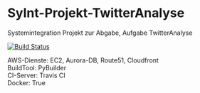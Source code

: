 # SyInt-Projekt-TwitterAnalyse
Systemintegration Projekt zur Abgabe, Aufgabe TwitterAnalyse

[![Build Status](https://travis-ci.org/wist92/SyInt-Projekt-TwitterAnalyse.svg?branch=master)](https://travis-ci.org/wist92/SyInt-Projekt-TwitterAnalyse)

AWS-Dienste: EC2, Aurora-DB, Route51, Cloudfront  
BuildTool: PyBuilder  
CI-Server: Travis CI  
Docker: True
